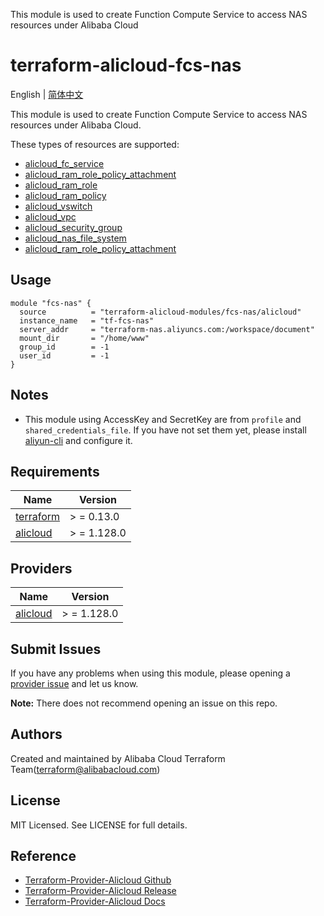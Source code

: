 This module is used to create Function Compute Service to access NAS resources under Alibaba Cloud

terraform-alicloud-fcs-nas
=====================================================================

English | [简体中文](README-CN.md)

This module is used to create Function Compute Service to access NAS resources under Alibaba Cloud.

These types of resources are supported:

* [alicloud_fc_service](https://registry.terraform.io/providers/aliyun/alicloud/latest/docs/resources/fc_service)
* [alicloud_ram_role_policy_attachment](https://registry.terraform.io/providers/aliyun/alicloud/latest/docs/resources/ram_role_policy_attachment)
* [alicloud_ram_role](https://registry.terraform.io/providers/aliyun/alicloud/latest/docs/resources/ram_role)
* [alicloud_ram_policy](https://registry.terraform.io/providers/aliyun/alicloud/latest/docs/resources/ram_policy)
* [alicloud_vswitch](https://registry.terraform.io/providers/aliyun/alicloud/latest/docs/resources/vswitch)
* [alicloud_vpc](https://registry.terraform.io/providers/aliyun/alicloud/latest/docs/resources/vpc)
* [alicloud_security_group](https://registry.terraform.io/providers/aliyun/alicloud/latest/docs/resources/security_group)
* [alicloud_nas_file_system](https://registry.terraform.io/providers/aliyun/alicloud/latest/docs/resources/nas_file_system)
* [alicloud_ram_role_policy_attachment](https://registry.terraform.io/providers/aliyun/alicloud/latest/docs/resources/ram_role_policy_attachment)

## Usage

```hcl
module "fcs-nas" {
  source          = "terraform-alicloud-modules/fcs-nas/alicloud"
  instance_name   = "tf-fcs-nas"
  server_addr     = "terraform-nas.aliyuncs.com:/workspace/document"
  mount_dir       = "/home/www"
  group_id        = -1
  user_id         = -1
}
```

## Notes

* This module using AccessKey and SecretKey are from `profile` and `shared_credentials_file`. If you have not set them
  yet, please install [aliyun-cli](https://github.com/aliyun/aliyun-cli#installation) and configure it.

## Requirements

| Name | Version |
|------|---------|
| <a name="requirement_terraform"></a> [terraform](#requirement\_terraform) | > = 0.13.0 |
| <a name="requirement_alicloud"></a> [alicloud](#requirement\_alicloud) | > = 1.128.0 |

## Providers

| Name | Version |
|------|---------|
| <a name="provider_alicloud"></a> [alicloud](#provider\_alicloud) | > = 1.128.0 |

## Submit Issues

If you have any problems when using this module, please opening
a [provider issue](https://github.com/aliyun/terraform-provider-alicloud/issues/new) and let us know.

**Note:** There does not recommend opening an issue on this repo.

## Authors

Created and maintained by Alibaba Cloud Terraform Team(terraform@alibabacloud.com)

## License

MIT Licensed. See LICENSE for full details.

## Reference

* [Terraform-Provider-Alicloud Github](https://github.com/aliyun/terraform-provider-alicloud)
* [Terraform-Provider-Alicloud Release](https://releases.hashicorp.com/terraform-provider-alicloud/)
* [Terraform-Provider-Alicloud Docs](https://registry.terraform.io/providers/aliyun/alicloud/latest/docs)
